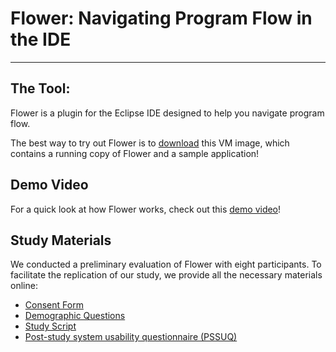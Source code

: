 # Flower: Navigating Program Flow in the IDE

---

## The Tool:
Flower is a plugin for the Eclipse IDE designed to help you navigate program flow.  

The best way to try out Flower is to [download](https://drive.google.com/file/d/0B384dHeXAHG5OE55R0syclp6blE/view) this VM image, which contains a running copy of Flower and a sample application!

## Demo Video
For a quick look at how Flower works, check out this [demo video](http://www4.ncsu.edu/~jssmit11/projects/flower/demo.mp4)!


## Study Materials
We conducted a preliminary evaluation of Flower with eight participants. To facilitate the replication of our study, we provide all the necessary materials online:

- [Consent Form](http://www4.ncsu.edu/~jssmit11/projects/-flower/ConsentForm.pdf "Consent Form")
- [Demographic Questions](http://www4.ncsu.edu/~jssmit11/projects/flower/DemographicSurvey.pdf)
- [Study Script](http://www4.ncsu.edu/~jssmit11/projects/flower/Script.pdf)
- [Post-study system usability questionnaire (PSSUQ)](http://www4.ncsu.edu/~jssmit11/projects/flower/UsabilityQuestionnaire.pdf)